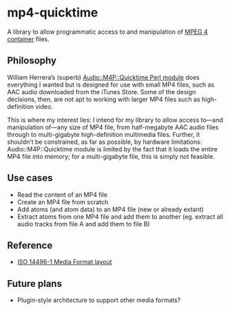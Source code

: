mp4-quicktime
=============

A library to allow programmatic access to and manipulation of [MPEG 4
container][MPEG4p14] files.

Philosophy
----------

William Herrera’s (superb) [Audio::M4P::Quicktime Perl module][M4P.pm] does
everything I wanted but is designed for use with small MP4 files, such as AAC
audio downloaded from the iTunes Store. Some of the design decisions, then,
are not apt to working with larger MP4 files such as high-definition video.

This is where my interest lies: I intend for my library to allow access to—and
manipulation of—any size of MP4 file, from half-megabyte AAC audio files
through to multi-gigabyte high-definition multimedia files. Further, it
shouldn’t be constrained, as far as possible, by hardware limitations:
Audio::M4P::Quicktime module is limited by the fact that it loads the entire
MP4 file into memory; for a multi-gigabyte file, this is simply not feasible.

Use cases
---------

- Read the content of an MP4 file
- Create an MP4 file from scratch
- Add atoms (and atom data) to an MP4 file (new or already extant)
- Extract atoms from one MP4 file and add them to another (eg. extract all audio tracks from file A and add them to file B)

Reference
---------

- [ISO 14496-1 Media Format layout](http://www.geocities.com/xhelmboyx/quicktime/formats/mp4-layout.txt)


Future plans
------------

- Plugin-style architecture to support other media formats?

[MPEG4p14]: http://en.wikipedia.org/wiki/MPEG-4_Part_14
[M4P.pm]:   http://search.cpan.org/~billh/Audio-M4P-0.51/lib/Audio/M4P/QuickTime.pm
